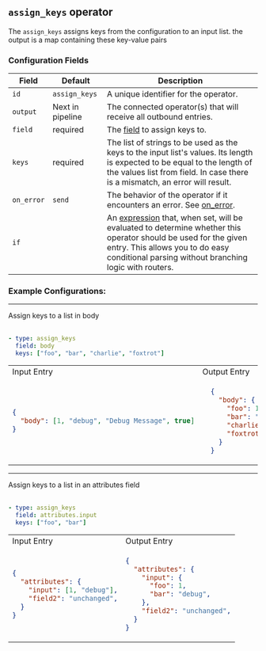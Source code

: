 ## `assign_keys` operator

The `assign_keys` assigns keys from the configuration to an input list. the output is a map containing these key-value pairs

### Configuration Fields

| Field      | Default          | Description |
| ---        | ---              | ---         |
| `id`       | `assign_keys`        | A unique identifier for the operator. |
| `output`   | Next in pipeline | The connected operator(s) that will receive all outbound entries. |
| `field`    | required         | The [field](../types/field.md) to assign keys to. |
| `keys`    | required         | The list of strings to be used as the keys to the input list's values. Its length is expected to be equal to the length of the values list from field. In case there is a mismatch, an error will result. |
| `on_error` | `send`           | The behavior of the operator if it encounters an error. See [on_error](../types/on_error.md). |
| `if`       |                  | An [expression](../types/expression.md) that, when set, will be evaluated to determine whether this operator should be used for the given entry. This allows you to do easy conditional parsing without branching logic with routers. |

### Example Configurations:

<hr>
Assign keys to a list in body
<br>
<br>

```yaml
- type: assign_keys
  field: body
  keys: ["foo", "bar", "charlie", "foxtrot"]
```

<table>
<tr><td> Input Entry </td> <td> Output Entry </td></tr>
<tr>
<td>

```json
{
  "body": [1, "debug", "Debug Message", true]
}
```

</td>
<td>

```json
  {
    "body": {
      "foo": 1,
      "bar": "debug",
      "charlie": "Debug Message",
      "foxtrot": true,
    }
  }
```

</td>
</tr>
</table>
<hr>
Assign keys to a list in an attributes field
<br>
<br>

```yaml
- type: assign_keys
  field: attributes.input
  keys: ["foo", "bar"]
```

<table>
<tr><td> Input Entry </td> <td> Output Entry </td></tr>
<tr>
<td>

```json
{
  "attributes": {
    "input": [1, "debug"],
    "field2": "unchanged",
  }
}
```

</td>
<td>

```json
{
  "attributes": {
    "input": {
      "foo": 1, 
      "bar": "debug",
    },
    "field2": "unchanged",
  }
}
```

</td>
</tr>
</table>